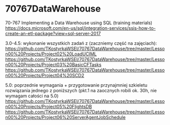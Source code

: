 # 70767DataWarehouse
70-767 Implementing a Data Warehouse using SQL (training materials)
https://docs.microsoft.com/en-us/sql/integration-services/ssis-how-to-create-an-etl-package?view=sql-server-2017

3.0-4.5: 
wykonanie wszystkich zadań z (zaczniemy część na zajęciach):
https://github.com/TKostyrkaWSEI/70767DataWarehouse/tree/master/Lesson00%20Projects/Project02%20LoadUCIML
https://github.com/TKostyrkaWSEI/70767DataWarehouse/tree/master/Lesson00%20Projects/Project03%20BasicCFTasks
https://github.com/TKostyrkaWSEI/70767DataWarehouse/tree/master/Lesson00%20Projects/Project04%20SCD2

5.0:  poprzednie wymagania + przygotowanie przynajmniej szkieletu rozwiązania jednego z poniższych (pkt.1 na zaocznych robili ok. 30h, nie wymagam całości na 5.0)
https://github.com/TKostyrkaWSEI/70767DataWarehouse/tree/master/Lesson00%20Projects/Project05%20FlightsDB
https://github.com/TKostyrkaWSEI/70767DataWarehouse/tree/master/Lesson00%20Projects/Project06%20ServerAgentJobSchedule
